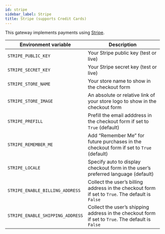 ```yaml
---
id: stripe
sidebar_label: Stripe
title: Stripe (supports Credit Cards)
---
```


This gateway implements payments using [Stripe](https://stripe.com/).

| Environment variable | Description |
| --- | --- |
| `STRIPE_PUBLIC_KEY` | Your Stripe public key (test or live) |
| `STRIPE_SECRET_KEY` | Your Stripe secret key (test or live) |
| `STRIPE_STORE_NAME` | Your store name to show in the checkout form |
| `STRIPE_STORE_IMAGE` | An absolute or relative link of your store logo to show in the checkout form |
| `STRIPE_PREFILL` | Prefill the email adddress in the checkout form if set to `True` (default) |
| `STRIPE_REMEMBER_ME` | Add “Remember Me” for future purchases in the checkout form if set to `True` (default) |
| `STRIPE_LOCALE` | Specify auto to display checkout form in the user’s preferred language (default) |
| `STRIPE_ENABLE_BILLING_ADDRESS` | Collect the user’s billing address in the checkout form if set to `True`. The default is `False` |
| `STRIPE_ENABLE_SHIPPING_ADDRESS` | Collect the user’s shipping address in the checkout form if set to `True`. The default is `False` |
